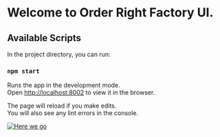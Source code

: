 # Welcome to Order Right Factory UI.

## Available Scripts

In the project directory, you can run:

### `npm start`

Runs the app in the development mode.\
Open [http://localhost:8002](http://localhost:8002) to view it in the browser.

The page will reload if you make edits.\
You will also see any lint errors in the console.

[![Here we go](https://algonomy.com/wp-content/uploads/2020/11/Algonomy-Logo-high-resolution.png)](https://forecastright-dev-new.algonomy.com)
